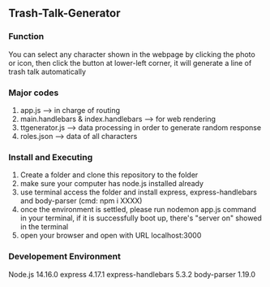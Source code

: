 ## Trash-Talk-Generator

### Function
You can select any character shown in the webpage by clicking the photo or icon, then click the button at lower-left corner, it will generate a line of trash talk automatically

### Major codes
1. app.js --> in charge of routing
2. main.handlebars & index.handlebars --> for web rendering
3. ttgenerator.js --> data processing in order to generate random response
4. roles.json --> data of all characters

### Install and Executing
1. Create a folder and clone this repository to the folder
2. make sure your computer has node.js installed already
3. use terminal access the folder and install express, express-handlebars and body-parser (cmd: npm i XXXX)
4. once the environment is settled, please run nodemon app.js command in your terminal, if it is successfully boot up, there's "server on" showed in the terminal
5. open your browser and open with URL localhost:3000

### Developement Environment
Node.js 14.16.0
express 4.17.1
express-handlebars 5.3.2
body-parser 1.19.0

